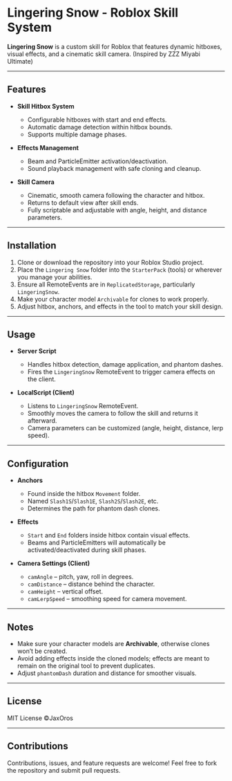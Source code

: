 # Lingering Snow - Roblox Skill System

**Lingering Snow** is a custom skill for Roblox that features dynamic hitboxes, visual effects, and a cinematic skill camera. (Inspired by ZZZ Miyabi Ultimate)

---

## Features

- **Skill Hitbox System**
  - Configurable hitboxes with start and end effects.
  - Automatic damage detection within hitbox bounds.
  - Supports multiple damage phases.
  
- **Effects Management**
  - Beam and ParticleEmitter activation/deactivation.
  - Sound playback management with safe cloning and cleanup.
  
- **Skill Camera**
  - Cinematic, smooth camera following the character and hitbox.
  - Returns to default view after skill ends.
  - Fully scriptable and adjustable with angle, height, and distance parameters.

---

## Installation

1. Clone or download the repository into your Roblox Studio project.
2. Place the `Lingering Snow` folder into the `StarterPack` (tools) or wherever you manage your abilities.
3. Ensure all RemoteEvents are in `ReplicatedStorage`, particularly `LingeringSnow`.
4. Make your character model `Archivable` for clones to work properly.
5. Adjust hitbox, anchors, and effects in the tool to match your skill design.

---

## Usage

- **Server Script**
  - Handles hitbox detection, damage application, and phantom dashes.
  - Fires the `LingeringSnow` RemoteEvent to trigger camera effects on the client.

- **LocalScript (Client)**
  - Listens to `LingeringSnow` RemoteEvent.
  - Smoothly moves the camera to follow the skill and returns it afterward.
  - Camera parameters can be customized (angle, height, distance, lerp speed).

---

## Configuration

- **Anchors**
  - Found inside the hitbox `Movement` folder.
  - Named `Slash1S`/`Slash1E`, `Slash2S`/`Slash2E`, etc.
  - Determines the path for phantom dash clones.

- **Effects**
  - `Start` and `End` folders inside hitbox contain visual effects.
  - Beams and ParticleEmitters will automatically be activated/deactivated during skill phases.

- **Camera Settings (Client)**
  - `camAngle` – pitch, yaw, roll in degrees.
  - `camDistance` – distance behind the character.
  - `camHeight` – vertical offset.
  - `camLerpSpeed` – smoothing speed for camera movement.

---

## Notes

- Make sure your character models are **Archivable**, otherwise clones won’t be created.
- Avoid adding effects inside the cloned models; effects are meant to remain on the original tool to prevent duplicates.
- Adjust `phantomDash` duration and distance for smoother visuals.

---

## License

MIT License ©JaxOros

---

## Contributions

Contributions, issues, and feature requests are welcome! Feel free to fork the repository and submit pull requests.
